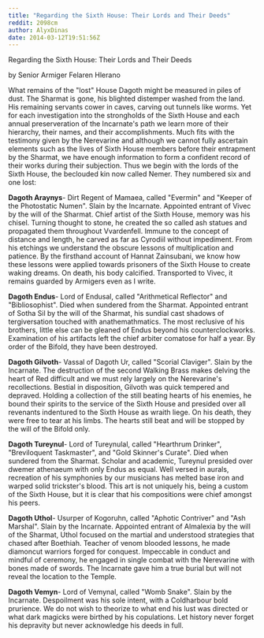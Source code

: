 ```yaml
---
title: "Regarding the Sixth House: Their Lords and Their Deeds"
reddit: 2098cm
author: AlyxDinas
date: 2014-03-12T19:51:56Z
---
```


Regarding the Sixth House: Their Lords and Their Deeds

by Senior Armiger Felaren Hlerano

What remains of the "lost" House Dagoth might be measured in piles of dust. The Sharmat is gone, his blighted distemper washed from the land.  His remaining servants cower in caves, carving out tunnels like worms. Yet for each investigation into the strongholds of the Sixth House and each annual preserveration of the Incarnate's path we learn more of their hierarchy, their names, and their accomplishments. Much fits with the testimony given by the Nerevarine and although we cannot fully ascertain elements such as the lives of Sixth House members before their entrapment by the Sharmat, we have enough information to form a confident record of their works during their subjection. Thus we begin with the lords of the Sixth House, the beclouded kin now called Nemer. They numbered six and one lost:

**Dagoth Araynys**- Dirt Regent of Mamaea, called "Evermin" and "Keeper of the Photostatic Numen". Slain by the Incarnate. Appointed entrant of Vivec by the will of the Sharmat. Chief artist of the Sixth House, memory was his chisel. Turning thought to stone, he created the so called ash statues and propagated them throughout Vvardenfell. Immune to the concept of distance and length, he carved as far as Cyrodiil without impediment. From his etchings we understand the obscure lessons of multiplication and patience. By the firsthand account of Hannat Zainsubani, we know how these lessons were applied towards prisoners of the Sixth House to create waking dreams. On death, his body calcified. Transported to Vivec, it remains guarded by Armigers even as I write.  

**Dagoth Endus**- Lord of Endusal, called "Arithmetical Reflector" and "Bibliosophist". Died when sundered from the Sharmat. Appointed entrant of Sotha Sil by the will of the Sharmat, his sundial cast shadows of tergiversation touched with anathemathmatics. The most reclusive of his brothers, little else can be gleaned of Endus beyond his counterclockworks. Examination of his artifacts left the chief arbiter comatose for half a year. By order of the Bifold, they have been destroyed.

**Dagoth Gilvoth**- Vassal of Dagoth Ur, called "Scorial Claviger". Slain by the Incarnate. The destruction of the second Walking Brass makes delving the heart of Red difficult and we must rely largely on the Nerevarine's recollections. Bestial in disposition, Gilvoth was quick tempered and depraved. Holding a collection of the still beating hearts of his enemies, he bound their spirits to the service of the Sixth House and presided over all revenants indentured to the Sixth House as wraith liege.  On his death, they were free to tear at his limbs. The hearts still beat and will be stopped by the will of the Bifold only.

**Dagoth Tureynul**- Lord of Tureynulal, called "Hearthrum Drinker", "Breviloquent Taskmaster", and "Gold Skinner's Curate". Died when sundered from the Sharmat. Scholar and academic, Tureynul presided over dwemer athenaeum with only Endus as equal. Well versed in aurals, recreation of his symphonies by our musicians has melted base iron and warped solid trickster's blood. This art is not uniquely his, being a custom of the Sixth House, but it is clear that his compositions were chief amongst his peers. 

**Dagoth Uthol**- Usurper of Kogoruhn, called "Aphotic Contriver" and "Ash Marshal". Slain by the Incarnate. Appointed entrant of Almalexia by the will of the Sharmat, Uthol focused on the martial and understood strategies that chased after Boethiah. Teacher of venom blooded lessons, he made diamoncut warriors forged for conquest. Impeccable in conduct and mindful of ceremony, he engaged in single combat with the Nerevarine with bones made of swords. The Incarnate gave him a true burial but will not reveal the location to the Temple.

**Dagoth Vemyn**- Lord of Vemynal, called "Womb Snake". Slain by the Incarnate.  Despoilment was his sole intent, with a Coldharbour bold prurience. We do not wish to theorize to what end his lust was directed or what dark magicks were birthed by his copulations. Let history never forget his depravity but never acknowledge his deeds in full. 
